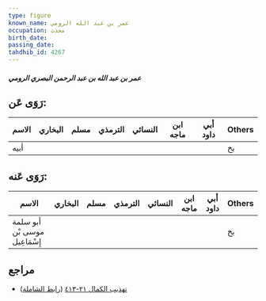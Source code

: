 ```yaml
---
type: figure
known_name: عمر بن عبد الله الرومي
occupation: محدث
birth_date:
passing_date:
tahdhib_id: 4267
---
```

##### عمر بن عبد الله بن عبد الرحمن البصري الرومي

## رَوَى عَن:
| الاسم | البخاري | مسلم | الترمذي | النسائي | ابن ماجه | أبي داود | Others |
| ----- | ------- | ---- | ------- | ------- | -------- | -------- | ------ |
| أبيه  |         |      |         |         |          |          | بخ     |
## رَوَى عَنه:
| الاسم                         | البخاري | مسلم | الترمذي | النسائي | ابن ماجه | أبي داود | Others |
| ----------------------------- | ------- | ---- | ------- | ------- | -------- | -------- | ------ |
| أبو سلمة موسى بْن إِسْمَاعِيل |         |      |         |         |          |          | بخ     |
## مراجع
- [تهذيب الكمال ٢١-٤١٣](obsidian://open?vault=Tahdhib-al-Kamal&file=Figures/٤٢٦٧-عمر%20بن%20عبد%20الله%20بن%20عبد%20الرحمن%20البصري%20الرومي) ([رابط الشاملة](https://shamela.ws/book/3722/11060))